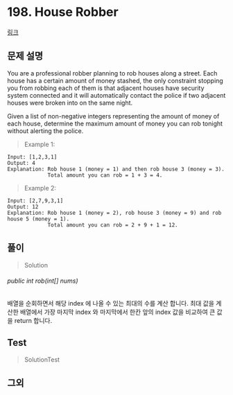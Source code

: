 # 198. House Robber   
[링크](https://leetcode.com/problems/house-robber/)

## 문제 설명

You are a professional robber planning to rob houses along a street. 
Each house has a certain amount of money stashed, 
the only constraint stopping you from robbing each of them is that adjacent houses have security system connected and it will automatically contact the police if two adjacent houses were broken into on the same night.

Given a list of non-negative integers representing the amount of money of each house, 
determine the maximum amount of money you can rob tonight without alerting the police.

> Example 1:
```
Input: [1,2,3,1]
Output: 4
Explanation: Rob house 1 (money = 1) and then rob house 3 (money = 3).
             Total amount you can rob = 1 + 3 = 4.
```
> Example 2:
```
Input: [2,7,9,3,1]
Output: 12
Explanation: Rob house 1 (money = 2), rob house 3 (money = 9) and rob house 5 (money = 1).
             Total amount you can rob = 2 + 9 + 1 = 12.
```


## 풀이
> Solution
###### public int rob(int[] nums)
배열을 순회하면서 해당 index 에 나올 수 있는 최대의 수를 계산 합니다.
최대 값을 계산한 배열에서 가장 마지막 index 와 마지막에서 한칸 앞의 index 값을 비교하여 큰 값을 return 합니다. 

## Test    
> SolutionTest


## 그외
